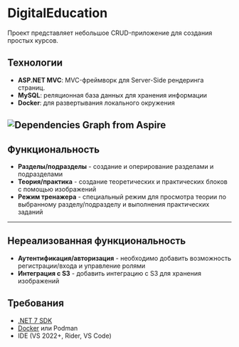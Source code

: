 # DigitalEducation
Проект представляет небольшое CRUD-приложение для создания простых курсов.

## Технологии
- **ASP.NET MVC**: MVC-фреймворк для Server-Side рендеринга страниц.
- **MySQL**: реляционная база данных для хранения информации
- **Docker**: для развертывания локального окружения

![Dependencies Graph from Aspire](images/AspireServices.png)
---

## Функциональность
- **Разделы/подразделы** - создание и оперирование разделами и подразделами
- **Теория/практика** - создание теоретических и практических блоков с помощью изображений
- **Режим тренажера** - специальный режим для просмотра теории по выбранному разделу/подразделу и выполнения практических заданий
---

## Нереализованная функциональность
- **Аутентификация/авторизация** - необходимо добавить возможность регистрации/входа и управление ролями
- **Интеграция с S3** - добавить интеграцию с S3 для хранения изображений


## Требования
- [.NET 7 SDK](https://dotnet.microsoft.com/download/dotnet/7.0)
- [Docker](https://www.docker.com) или Podman
- IDE (VS 2022+, Rider, VS Code)
